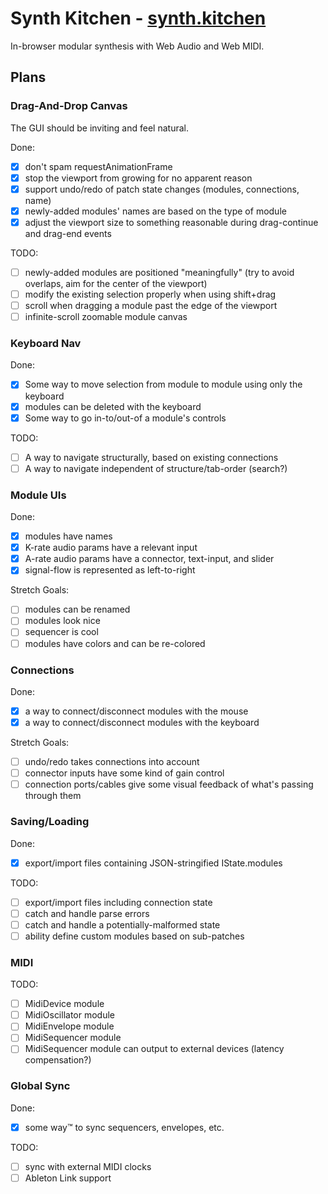 # Synth Kitchen - [synth.kitchen](https://synth.kitchen)

In-browser modular synthesis with Web Audio and Web MIDI.

## Plans

### Drag-And-Drop Canvas

The GUI should be inviting and feel natural.

Done:

- [x] don't spam requestAnimationFrame
- [x] stop the viewport from growing for no apparent reason
- [x] support undo/redo of patch state changes (modules, connections, name)
- [x] newly-added modules' names are based on the type of module
- [x] adjust the viewport size to something reasonable during drag-continue and drag-end events

TODO:

- [ ] newly-added modules are positioned "meaningfully" (try to avoid overlaps, aim for the center of the viewport)
- [ ] modify the existing selection properly when using shift+drag
- [ ] scroll when dragging a module past the edge of the viewport
- [ ] infinite-scroll zoomable module canvas

### Keyboard Nav

Done:

- [x] Some way to move selection from module to module using only the keyboard
- [x] modules can be deleted with the keyboard
- [x] Some way to go in-to/out-of a module's controls

TODO:

- [ ] A way to navigate structurally, based on existing connections
- [ ] A way to navigate independent of structure/tab-order (search?)

### Module UIs

Done:

- [x] modules have names
- [x] K-rate audio params have a relevant input
- [x] A-rate audio params have a connector, text-input, and slider
- [x] signal-flow is represented as left-to-right

Stretch Goals:

- [ ] modules can be renamed
- [ ] modules look nice
- [ ] sequencer is cool
- [ ] modules have colors and can be re-colored

### Connections

Done:

- [x] a way to connect/disconnect modules with the mouse
- [x] a way to connect/disconnect modules with the keyboard

Stretch Goals:

- [ ] undo/redo takes connections into account
- [ ] connector inputs have some kind of gain control
- [ ] connection ports/cables give some visual feedback of what's passing through them

### Saving/Loading

Done:

- [x] export/import files containing JSON-stringified IState.modules

TODO:

- [ ] export/import files including connection state
- [ ] catch and handle parse errors
- [ ] catch and handle a potentially-malformed state
- [ ] ability define custom modules based on sub-patches

### MIDI

TODO:

- [ ] MidiDevice module
- [ ] MidiOscillator module
- [ ] MidiEnvelope module
- [ ] MidiSequencer module
- [ ] MidiSequencer module can output to external devices (latency compensation?)

### Global Sync

Done:

- [x] some way™️ to sync sequencers, envelopes, etc.

TODO:

- [ ] sync with external MIDI clocks
- [ ] Ableton Link support
